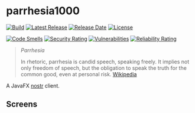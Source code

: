 # parrhesia1000

[![Build](https://github.com/tools1000/parrhesia1000/actions/workflows/build.yml/badge.svg)](https://github.com/tools1000/parrhesia1000/actions/workflows/build.yml)
[![Latest Release](https://img.shields.io/github/release/tools1000/parrhesia1000.svg)](https://github.com/tools1000/parrhesia1000/releases/latest)
[![Release Date](https://img.shields.io/github/release-date/tools1000/parrhesia1000?color=blue)](https://github.com/tools1000/parrhesia1000/releases/latest)
[![License](https://img.shields.io/github/license/tools1000/parrhesia1000.svg)](https://github.com/tools1000/parrhesia1000/blob/master/LICENSE)

[![Code Smells](https://sonarcloud.io/api/project_badges/measure?project=Tools1000_parrhesia1000&metric=code_smells)](https://sonarcloud.io/summary/new_code?id=Tools1000_parrhesia1000)
[![Security Rating](https://sonarcloud.io/api/project_badges/measure?project=Tools1000_parrhesia1000&metric=security_rating)](https://sonarcloud.io/summary/new_code?id=Tools1000_parrhesia1000)
[![Vulnerabilities](https://sonarcloud.io/api/project_badges/measure?project=Tools1000_parrhesia1000&metric=vulnerabilities)](https://sonarcloud.io/summary/new_code?id=Tools1000_parrhesia1000)
[![Reliability Rating](https://sonarcloud.io/api/project_badges/measure?project=Tools1000_parrhesia1000&metric=reliability_rating)](https://sonarcloud.io/summary/new_code?id=Tools1000_parrhesia1000)

> _Parrhesia_
> 
> In rhetoric, parrhesia is candid speech, speaking freely. It implies not only freedom of speech, but the obligation to speak the truth for the common good, even at personal risk. [Wikipedia](https://en.wikipedia.org/wiki/Parrhesia)

A JavaFX [nostr](https://nostr.com/) client.

## Screens

